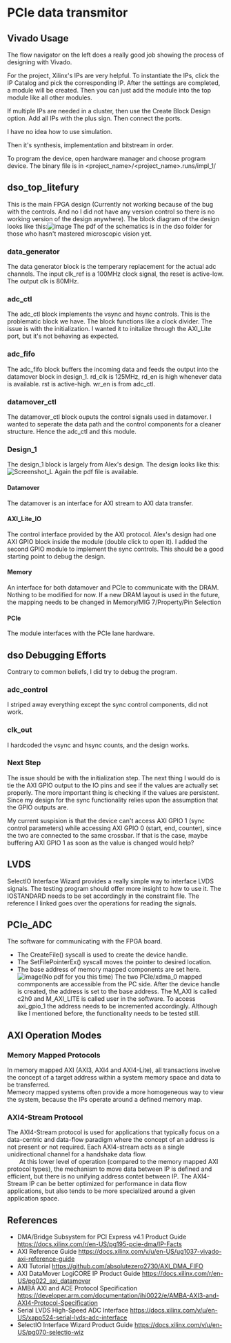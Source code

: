 # PCIe data transmitor

## Vivado Usage
The flow navigator on the left does a really good job showing the process of designing with Vivado.

For the project, Xilinx's IPs are very helpful. To instantiate the IPs, click the IP Catalog and pick the corresponding IP. After the settings are completed, a module will be created. Then you can just add the module into the top module like all other modules.

If multiple IPs are needed in a cluster, then use the Create Block Design option. Add all IPs with the plus sign. Then connect the ports.

I have no idea how to use simulation.

Then it's synthesis, implementation and bitstream in order.

To program the device, open hardware manager and choose program device. The binary file is in \<project_name>/\<project_name>.runs/impl_1/

## dso_top_litefury
This is the main FPGA design (Currently not working because of the bug with the controls. And no I did not have any version control so there is no working version of the design anywhere). The block diagram of the design looks like this:![image](https://user-images.githubusercontent.com/51343090/185215547-8ac685cd-4bcc-4998-a3dc-47e93bcaa42e.png) The pdf of the schematics is in the dso folder for those who hasn't mastered microscopic vision yet.

### data_generator
The data generator block is the temperary replacement for the actual adc channels. The input clk_ref is a 100MHz clock signal, the reset is active-low. The output clk is 80MHz.

### adc_ctl
The adc_ctl block implements the vsync and hsync controls. This is the problematic block we have. The block functions like a clock divider. The issue is with the initialization. I wanted it to initalize through the AXI_Lite port, but it's not behaving as expected.

### adc_fifo
The adc_fifo block buffers the incoming data and feeds the output into the datamover block in design_1. rd_clk is 125MHz, rd_en is high whenever data is available. rst is active-high. wr_en is from adc_ctl.

### datamover_ctl
The datamover_ctl block ouputs the control signals used in datamover. I wanted to seperate the data path and the control components for a cleaner structure. Hence the adc_ctl and this module.

### Design_1
The design_1 block is largely from Alex's design. The design looks like this:![Screenshot_L](https://user-images.githubusercontent.com/51343090/185234036-13743528-e00a-4822-bc62-336cb2c2ee45.png) Again the pdf file is available.
#### Datamover
The datamover is an interface for AXI stream to AXI data transfer.
#### AXI_Lite_IO

The control interface provided by the AXI protocol. Alex's design had one AXI GPIO block inside the module (double click to open it). I added the second GPIO module to implement the sync controls. This should be a good starting point to debug the design.

#### Memory

An interface for both datamover and PCIe to communicate with the DRAM. Nothing to be modified for now. If a new DRAM layout is used in the future, the mapping needs to be changed in Memory/MIG 7/Property/Pin Selection

#### PCIe

The module interfaces with the PCIe lane hardware.

## dso Debugging Efforts
Contrary to common beliefs, I did try to debug the program.
### adc_control

I striped away everything except the sync control components, did not work.
### clk_out

I hardcoded the vsync and hsync counts, and the design works.

### Next Step

The issue should be with the initialization step. The next thing I would do is tie the AXI GPIO output to the IO pins and see if the values are actually set properly. The more important thing is checking if the values are persistent. Since my design for the sync functionality relies upon the assumption that the GPIO outputs are.

My current suspision is that the device can't access AXI GPIO 1 (sync control parameters) while accessing AXI GPIO 0 (start, end, counter), since the two are connected to the same crossbar. If that is the case, maybe buffering AXI GPIO 1 as soon as the value is changed would help?

## LVDS
SelectIO Interface Wizard provides a really simple way to interface LVDS signals. The testing program should offer more insight to how to use it. The IOSTANDARD needs to be set accordingly in the constraint file. The reference I linked goes over the operations for reading the signals.

## PCIe_ADC
The software for communicating with the FPGA board.
* The CreateFile() syscall is used to create the device handle.
* The SetFilePointerEx() syscall moves the pointer to desired location.
* The base address of memory mapped components are set here.![image](https://user-images.githubusercontent.com/51343090/185429495-575a793a-a175-473a-930c-a8ac4e1b7f73.png)(No pdf for you this time) The two PCIe/xdma_0 mapped commponents are accessible from the PC side. After the device handle is created, the address is set to the base address. The M_AXI is called c2h0 and M_AXI_LITE is called user in the software. To access axi_gpio_1 the address needs to be incremented accordingly. Although like I mentioned before, the functionality needs to be tested still.


## AXI Operation Modes
### Memory Mapped Protocols  
In memory mapped AXI (AXI3, AXI4 and AXI4-Lite), all transactions involve the concept of a target address within a system memory space and data to be transferred.  
Memeory mapped systems often provide a more homogeneous way to view the system, because the IPs operate around a defined memory map.
### AXI4-Stream Protocol  
The AXI4-Stream protocol is used for applications that typically focus on a data-centric and data-flow paradigm where the concept of an address is not present or not required. Each AXI4-stream acts as a single unidirectional channel for a handshake data flow.  
&ensp;&ensp;&ensp;&ensp;At this lower level of operation (compared to the memory mapped AXI protocol types), the mechanism to move data between IP is defined and efficient, but there is no unifying address contet between IP. The AXI4-Stream IP can be better optimized for performance in data flow applications, but also tends to be more specialized around a given application space.
  
## References
* DMA/Bridge Subsystem for PCI Express v4.1 Product Guide https://docs.xilinx.com/r/en-US/pg195-pcie-dma/IP-Facts
* AXI Reference Guide https://docs.xilinx.com/v/u/en-US/ug1037-vivado-axi-reference-guide
* AXI Tutorial https://github.com/absolutezero2730/AXI_DMA_FIFO
* AXI DataMover LogiCORE IP Product Guide https://docs.xilinx.com/r/en-US/pg022_axi_datamover
* AMBA AXI and ACE Protocol Specification https://developer.arm.com/documentation/ihi0022/e/AMBA-AXI3-and-AXI4-Protocol-Specification
* Serial LVDS High-Speed ADC Interface https://docs.xilinx.com/v/u/en-US/xapp524-serial-lvds-adc-interface
* SelectIO Interface Wizard Product Guide https://docs.xilinx.com/v/u/en-US/pg070-selectio-wiz
